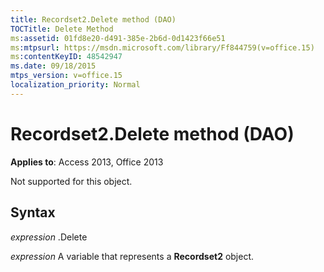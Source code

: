 ```yaml
---
title: Recordset2.Delete method (DAO)
TOCTitle: Delete Method
ms:assetid: 01fd8e20-d491-385e-2b6d-0d1423f66e51
ms:mtpsurl: https://msdn.microsoft.com/library/Ff844759(v=office.15)
ms:contentKeyID: 48542947
ms.date: 09/18/2015
mtps_version: v=office.15
localization_priority: Normal
---
```


# Recordset2.Delete method (DAO)


**Applies to**: Access 2013, Office 2013

Not supported for this object.

## Syntax

*expression* .Delete

*expression* A variable that represents a **Recordset2** object.

